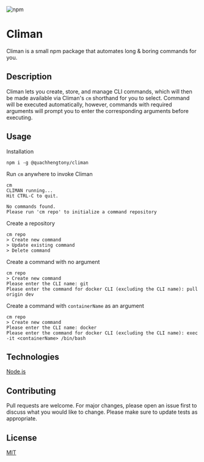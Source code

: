 ![npm](https://img.shields.io/npm/dw/@quachhengtony/climan)

# Climan

Climan is a small npm package that automates long & boring commands for you.

## Description

Climan lets you create, store, and manage CLI commands, which will then be made available via Climan's `cm` shorthand for you to select. Command will be executed automatically, however, commands with required arguments will prompt you to enter the corresponding arguments before executing.

## Usage

Installation

```
npm i -g @quachhengtony/climan
```

Run `cm` anywhere to invoke Climan

```
cm
CLIMAN running...
Hit CTRL-C to quit.

No commands found.
Please run 'cm repo' to initialize a command repository
```

Create a repository

```
cm repo
> Create new command
> Update existing command
> Delete command
```

Create a command with no argument

```
cm repo
> Create new command
Please enter the CLI name: git
Please enter the command for docker CLI (excluding the CLI name): pull origin dev
```

Create a command with `containerName` as an argument

```
cm repo
> Create new command
Please enter the CLI name: docker
Please enter the command for docker CLI (excluding the CLI name): exec -it <containerName> /bin/bash
```

## Technologies

[Node.js](https://nodejs.org/en/about/)

## Contributing

Pull requests are welcome. For major changes, please open an issue first to discuss what you would like to change. Please make sure to update tests as appropriate.

## License

[MIT](https://choosealicense.com/licenses/mit/)

